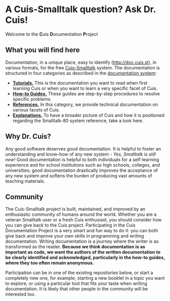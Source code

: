 # A Cuis-Smalltalk question? Ask Dr. Cuis!

Welcome to the **C**uis **D**ocumentation **P**roject

## What you will find here
Documentation, in a unique place, easy to identify (http://doc.cuis.st), in various formats, for the free
[Cuis-Smalltalk](http://cuis.st) system. The documentation is
structured in four categories as described in the [documentation
system](https://docs.divio.com/documentation-system):

* **[Tutorials.](http://github.com/DrCuis/Tutorials)** This is the
  documentation you want to read when first learning Cuis or when you
  want to learn a very specific facet of Cuis.
* **[How-to Guides.](http://github.com/DrCuis/How-to-guides)** These
  guides are step-by-step procedures to resolve specific problems.
* **[References.](http://github.com/DrCuis/References-guides)** In this
  category, we provide technical documentation on various facets of
  Cuis.
* **[Explanations.](http://github.com/DrCuis/Explanations)** To have a
  broader picture of Cuis and how it is positioned regarding the
  Smalltalk-80 system reference, take a look here.

## Why Dr. Cuis?
Any good software deserves good documentation. It is helpful to foster
an understanding and know-how of any new system - _Yes, Smalltalk is
still new!_ Good documentation is helpful to both individuals for
a self-learning experience and for school institutions such as high schools,
colleges, and universities; good documentation drastically improves the
acceptance of any new system and softens the burden of producing vast
amounts of teaching materials.

## Community 
The Cuis-Smalltalk project is built, maintained, and improved by an
enthusiastic community of humans around the world. Whether you are a
veteran Smalltalk user or a fresh Cuis enthusiast, you should consider
how you can give back to the Cuis project. Participating in the Cuis
Documentation Project is a very smart and fun way to do it: you can
both give back and improve your own skills in programming and
writing documentation. Writing documentation is a journey where the
writer is as transformed as the reader. **Because we think
documentation is as important as code, we want the authors of the
written documentation to be clearly identified and acknowledged,
particularly in the how-to guides, where they too often remain anonymous.**

Participation can be in one of the existing repositories below, or
start a completely new one, for example, starting a new booklet in a
topic you want to explore, or using a particular tool that fits your
taste when writing documentation. It is likely that other people in the
community will be interested too.
